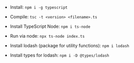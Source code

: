 - Install: `npm i -g typescript`
- Compile: `tsc -t <version> <filename>.ts`
- Install TypeScript Node: `npm i ts-node`
- Run via node: `npx ts-node index.ts`

- Install lodash (package for utility functions): `npm i lodash`
- Install types for lodash: `npm i -D @types/lodash`
